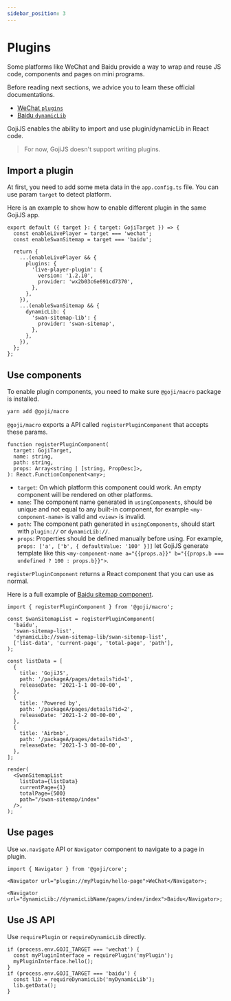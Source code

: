 ```yaml
---
sidebar_position: 3
---
```


# Plugins

Some platforms like WeChat and Baidu provide a way to wrap and reuse JS code, components and pages
on mini programs.

Before reading next sections, we advice you to learn these official documentations.

- [WeChat `plugins`](https://developers.weixin.qq.com/miniprogram/dev/framework/plugin/)
- [Baidu `dynamicLib`](https://smartprogram.baidu.com/docs/develop/framework/dynamiclib_use/)

GojiJS enables the ability to import and use plugin/dynamicLib in React code.

> For now, GojiJS doesn't support writing plugins.

## Import a plugin

At first, you need to add some meta data in the `app.config.ts` file. You can use param `target` to
detect platform.

Here is an example to show how to enable different plugin in the same GojiJS app.

```tsx
export default ({ target }: { target: GojiTarget }) => {
  const enableLivePlayer = target === 'wechat';
  const enableSwanSitemap = target === 'baidu';

  return {
    ...(enableLivePlayer && {
      plugins: {
        'live-player-plugin': {
          version: '1.2.10',
          provider: 'wx2b03c6e691cd7370',
        },
      },
    }),
    ...(enableSwanSitemap && {
      dynamicLib: {
        'swan-sitemap-lib': {
          provider: 'swan-sitemap',
        },
      },
    }),
  };
};
```

## Use components

To enable plugin components, you need to make sure `@goji/macro` package is installed.

```bash
yarn add @goji/macro
```

`@goji/macro` exports a API called `registerPluginComponent` that accepts these params.

```tsx
function registerPluginComponent(
  target: GojiTarget,
  name: string,
  path: string,
  props: Array<string | [string, PropDesc]>,
): React.FunctionComponent<any>;
```

- `target`: On which platform this component could work. An empty component will be rendered on
  other platforms.
- `name`: The component name generated in `usingComponents`, should be unique and not equal to any
  built-in component, for example `<my-component-name>` is valid and `<view>` is invalid.
- `path`: The component path generated in `usingComponents`, should start with `plugin://` or
  `dynamicLib://`.
- `props`: Properties should be defined manually before using. For example,
  `props: ['a', ['b', { defaultValue: '100' }]]` let GojiJS generate template like this
  `<my-component-name a="{{props.a}}" b="{{props.b === undefined ? 100 : props.b}}">`.

`registerPluginComponent` returns a React component that you can use as normal.

Here is a full example of
[Baidu sitemap component](https://smartprogram.baidu.com/docs/develop/framework/sitemap/).

```tsx
import { registerPluginComponent } from '@goji/macro';

const SwanSitemapList = registerPluginComponent(
  'baidu',
  'swan-sitemap-list',
  'dynamicLib://swan-sitemap-lib/swan-sitemap-list',
  ['list-data', 'current-page', 'total-page', 'path'],
);

const listData = [
  {
    title: 'GojiJS',
    path: '/packageA/pages/details?id=1',
    releaseDate: '2021-1-1 00-00-00',
  },
  {
    title: 'Powered by',
    path: '/packageA/pages/details?id=2',
    releaseDate: '2021-1-2 00-00-00',
  },
  {
    title: 'Airbnb',
    path: '/packageA/pages/details?id=3',
    releaseDate: '2021-1-3 00-00-00',
  },
];

render(
  <SwanSitemapList
    listData={listData}
    currentPage={1}
    totalPage={500}
    path="/swan-sitemap/index"
  />,
);
```

## Use pages

Use `wx.navigate` API or `Navigator` component to navigate to a page in plugin.

```tsx
import { Navigator } from '@goji/core';

<Navigator url="plugin://myPlugin/hello-page">WeChat</Navigator>;

<Navigator url="dynamicLib://dynamicLibName/pages/index/index">Baidu</Navigator>;
```

## Use JS API

Use `requirePlugin` or `requireDynamicLib` directly.

```tsx
if (process.env.GOJI_TARGET === 'wechat') {
  const myPluginInterface = requirePlugin('myPlugin');
  myPluginInterface.hello();
}
if (process.env.GOJI_TARGET === 'baidu') {
  const lib = requireDynamicLib('myDynamicLib');
  lib.getData();
}
```
